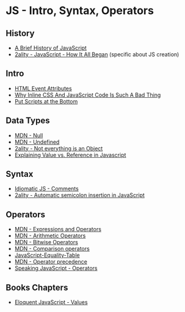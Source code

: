 JS - Intro, Syntax, Operators
==============================

History
--------

- [A Brief History of JavaScript](https://auth0.com/blog/a-brief-history-of-javascript/)
- [2ality - JavaScript - How It All Began](http://www.2ality.com/2011/03/javascript-how-it-all-began.html) (specific about JS creation)

Intro
------

- [HTML Event Attributes](http://www.w3schools.com/tags/ref_eventattributes.asp)
- [Why Inline CSS And JavaScript Code Is Such A Bad Thing](https://robertnyman.com/2008/11/20/why-inline-css-and-javascript-code-is-such-a-bad-thing/)
- [Put Scripts at the Bottom](http://stevesouders.com/hpws/rule-js-bottom.php)

Data Types
-----------

- [MDN - Null](https://developer.mozilla.org/en-US/docs/Web/JavaScript/Reference/Global_Objects/null)
- [MDN - Undefined](https://developer.mozilla.org/en-US/docs/Web/JavaScript/Reference/Global_Objects/undefined)
- [2ality - Not everything is an Object](http://www.2ality.com/2011/03/javascript-values-not-everything-is.html)
- [Explaining Value vs. Reference in Javascript](https://codeburst.io/explaining-value-vs-reference-in-javascript-647a975e12a0)

Syntax
-------

- [Idiomatic JS - Comments](https://github.com/rwaldron/idiomatic.js/#comments)
- [2ality - Automatic semicolon insertion in JavaScript](http://www.2ality.com/2011/05/semicolon-insertion.html)

Operators
----------

- [MDN - Expressions and Operators](https://developer.mozilla.org/en-US/docs/Web/JavaScript/Reference/Operators)
- [MDN - Arithmetic Operators](https://developer.mozilla.org/en-US/docs/Web/JavaScript/Reference/Operators/Arithmetic_Operators)
- [MDN - Bitwise Operators](https://developer.mozilla.org/en/docs/Web/JavaScript/Reference/Operators/Bitwise_Operators)
- [MDN - Comparison operators](https://developer.mozilla.org/en-US/docs/Web/JavaScript/Reference/Operators/Comparison_Operators)
- [JavaScript-Equality-Table](https://dorey.github.io/JavaScript-Equality-Table/)
- [MDN - Operator precedence](https://developer.mozilla.org/en-US/docs/Web/JavaScript/Reference/Operators/Operator_Precedence)
- [Speaking JavaScript - Operators](http://speakingjs.com/es5/ch09.html)

Books Chapters
---------------

- [Eloquent JavaScript - Values](http://eloquentjavascript.net/01_values.html)

